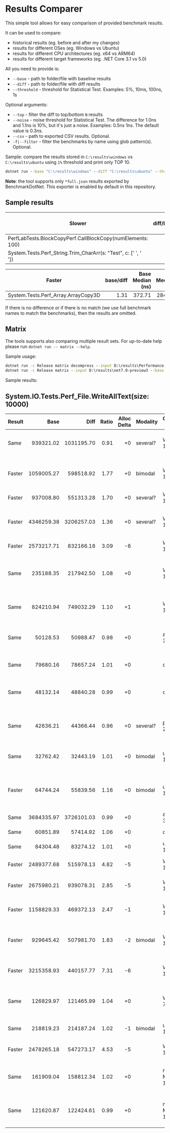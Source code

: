 # Results Comparer

This simple tool allows for easy comparison of provided benchmark results.

It can be used to compare:

* historical results (eg. before and after my changes)
* results for different OSes (eg. Windows vs Ubuntu)
* results for different CPU architectures (eg. x64 vs ARM64)
* results for different target frameworks (eg. .NET Core 3.1 vs 5.0)

All you need to provide is:

* `--base` - path to folder/file with baseline results
* `--diff` - path to folder/file with diff results
* `--threshold`  - threshold for Statistical Test. Examples: 5%, 10ms, 100ns, 1s

Optional arguments:

* `--top` - filter the diff to top/bottom `N` results
* `--noise` - noise threshold for Statistical Test. The difference for 1.0ns and 1.1ns is 10%, but it's just a noise. Examples: 0.5ns 1ns. The default value is 0.3ns.
* `--csv` - path to exported CSV results. Optional.
* `-f|--filter` - filter the benchmarks by name using glob pattern(s). Optional.

Sample: compare the results stored in `C:\results\windows` vs `C:\results\ubuntu` using `1%` threshold and print only TOP 10.

```cmd
dotnet run --base "C:\results\windows" --diff "C:\results\ubuntu" --threshold 1% --top 10
```

**Note**: the tool supports only `*full.json` results exported by BenchmarkDotNet. This exporter is enabled by default in this repository.

## Sample results

| Slower                                                          | diff/base | Base Median (ns) | Diff Median (ns) | Modality|
| --------------------------------------------------------------- | ---------:| ----------------:| ----------------:| -------:|
| PerfLabTests.BlockCopyPerf.CallBlockCopy(numElements: 100)      |      1.60 |             9.22 |            14.76 |         |
| System.Tests.Perf_String.Trim_CharArr(s: "Test", c: [' ', ' ']) |      1.41 |             6.18 |             8.72 |         |

| Faster                              | base/diff | Base Median (ns) | Diff Median (ns) | Modality|
| ----------------------------------- | ---------:| ----------------:| ----------------:| -------:|
| System.Tests.Perf_Array.ArrayCopy3D |      1.31 |           372.71 |           284.73 |         |

If there is no difference or if there is no match (we use full benchmark names to match the benchmarks), then the results are omitted.

## Matrix

The tools supports also comparing multiple result sets. For up-to-date help please run `dotnet run -- matrix --help`.

Sample usage:

```cmd
dotnet run -c Release matrix decompress --input D:\results\Performance-Runs.zip --output D:\results\net7.0-preview3
dotnet run -c Release matrix --input D:\results\net7.0-preview3 --base net7.0-preview2 --diff net7.0-preview3 --threshold 10% --noise 2ns --filter 'System.IO*'
```

Sample results:

## System.IO.Tests.Perf_File.WriteAllText(size: 10000)

| Result |       Base |       Diff | Ratio | Alloc Delta | Modality | Operating System      | Bit   | Processor Name                                  | Base V       | Diff V      |
| ------ | ----------:| ----------:| -----:| -----------:| -------- | --------------------- | ----- | ----------------------------------------------- | ------------ | ------------ |
| Same   |  939321.02 | 1031195.70 |  0.91 |          +0 | several? | Windows 10            | X64   | Intel Xeon CPU E5-1650 v4 3.60GHz               | 7.0.22.12204 | 7.0.22.17504|
| Faster | 1059005.27 |  598518.92 |  1.77 |          +0 | bimodal  | Windows 11            | X64   | AMD Ryzen Threadripper PRO 3945WX 12-Cores      | 7.0.22.12204 | 7.0.22.17504|
| Faster |  937008.80 |  551313.28 |  1.70 |          +0 | several? | Windows 11            | X64   | AMD Ryzen 9 5900X                               | 7.0.22.12204 | 7.0.22.17504|
| Faster | 4346259.38 | 3206257.03 |  1.36 |          +0 | several? | Windows 11            | X64   | Intel Core i5-4300U CPU 1.90GHz (Haswell)       | 7.0.22.12204 | 7.0.22.17504|
| Faster | 2573217.71 |  832166.18 |  3.09 |          -6 |          | Windows 11            | X64   | Unknown processor                               | 7.0.22.12204 | 7.0.22.17504|
| Same   |  235188.35 |  217942.50 |  1.08 |          +0 |          | Windows 11            | X64   | Intel Core i7-8700 CPU 3.20GHz (Coffee Lake)    | 7.0.22.12204 | 7.0.22.17504|
| Same   |  824210.94 |  749032.29 |  1.10 |          +1 |          | Windows 11            | X64   | Intel Core i9-9900T CPU 2.10GHz                 | 7.0.22.12204 | 7.0.22.17504|
| Same   |   50128.53 |   50988.47 |  0.98 |          +0 |          | alpine 3.13           | X64   | Intel Core i7-7700 CPU 3.60GHz (Kaby Lake)      | 7.0.22.12204 | 7.0.22.17504|
| Same   |   79680.16 |   78657.24 |  1.01 |          +0 |          | centos 7              | X64   | Intel Xeon CPU E5530 2.40GHz                    | 7.0.22.12204 | 7.0.22.17504|
| Same   |   48132.14 |   48840.28 |  0.99 |          +0 |          | debian 11             | X64   | Intel Core i7-7700 CPU 3.60GHz (Kaby Lake)      | 7.0.22.12204 | 7.0.22.17504|
| Same   |   42636.21 |   44366.44 |  0.96 |          +0 | several? | pop 20.04             | X64   | Intel Core i7-6600U CPU 2.60GHz (Skylake)       | 7.0.22.12204 | 7.0.22.17504|
| Same   |   32762.42 |   32443.19 |  1.01 |          +0 | bimodal  | ubuntu 18.04          | X64   | Intel Xeon CPU E5-1650 v4 3.60GHz               | 7.0.22.12204 | 7.0.22.17504|
| Faster |   64744.24 |   55839.56 |  1.16 |          +0 | bimodal  | ubuntu 18.04          | X64   | Intel Core i7-2720QM CPU 2.20GHz (Sandy Bridge) | 7.0.22.12204 | 7.0.22.17504|
| Same   | 3684335.97 | 3726101.03 |  0.99 |          +0 |          | alpine 3.12           | Arm64 | Unknown processor                               | 7.0.22.12204 | 7.0.22.17504|
| Same   |   60851.89 |   57414.92 |  1.06 |          +0 |          | debian 11             | Arm64 | Unknown processor                               | 7.0.22.12204 | 7.0.22.17504|
| Same   |   84304.48 |   83274.12 |  1.01 |          +0 |          | ubuntu 18.04          | Arm64 | Unknown processor                               | 7.0.22.12204 | 7.0.22.17504|
| Faster | 2489377.68 |  515978.13 |  4.82 |          -5 |          | Windows 10            | Arm64 | Microsoft SQ1 3.0 GHz                           | 7.0.22.12204 | 7.0.22.17504|
| Faster | 2675980.21 |  939078.31 |  2.85 |          -5 |          | Windows 11            | Arm64 | Microsoft SQ1 3.0 GHz                           | 7.0.22.12204 | 7.0.22.17504|
| Faster | 1158829.33 |  469372.13 |  2.47 |          -1 |          | Windows 10            | X86   | Intel Xeon CPU E5-1650 v4 3.60GHz               | 7.0.22.12204 | 7.0.22.17504|
| Faster |  929645.42 |  507981.70 |  1.83 |          -2 | bimodal  | Windows 11            | X86   | AMD Ryzen Threadripper PRO 3945WX 12-Cores      | 7.0.22.12204 | 7.0.22.17504|
| Faster | 3215358.93 |  440157.77 |  7.31 |          -6 |          | Windows 11            | X86   | Intel Core i7-10510U CPU 1.80GHz                | 7.0.22.12204 | 7.0.22.17504|
| Same   |  126829.97 |  121465.99 |  1.04 |          +0 |          | Windows 7 SP1         | X86   | Intel Core i7-7700 CPU 3.60GHz (Kaby Lake)      | 7.0.22.12204 | 7.0.22.17504|
| Same   |  218819.23 |  214187.24 |  1.02 |          -1 | bimodal  | ubuntu 18.04          | Arm   | ARMv7 Processor rev 3 (v7l)                     | 7.0.22.12204 | 7.0.22.17504|
| Faster | 2478265.18 |  547273.17 |  4.53 |          -5 |          | Windows 10            | Arm   | Microsoft SQ1 3.0 GHz                           | 7.0.22.12204 | 7.0.22.17504|
| Same   |  161909.04 |  158812.34 |  1.02 |          +0 |          | macOS Monterey 12.2.1 | X64   | Intel Core i7-5557U CPU 3.10GHz (Broadwell)     | 7.0.22.12204 | 7.0.22.17504|
| Same   |  121620.87 |  122424.61 |  0.99 |          +0 |          | macOS Monterey 12.3.1 | X64   | Intel Core i7-4870HQ CPU 2.50GHz (Haswell)      | 7.0.22.12204 | 7.0.22.17504|
